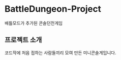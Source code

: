 # BattleDungeon-Project
배틀모드가 추가된 콘솔던전게임
## <i class="fi fi-ss-screen"></i>프로젝트 소개
코드작에 처음 접하는 사람들끼리 모여 만든 미니콘솔게입니다.
